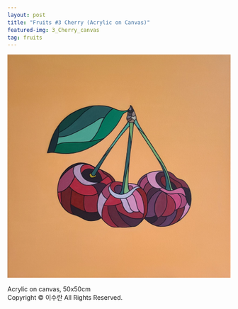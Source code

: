 ```yaml
---
layout: post
title: "Fruits #3 Cherry (Acrylic on Canvas)"
featured-img: 3_Cherry_canvas
tag: fruits
---
```


![](/assets/img/posts/3_Cherry_canvas.jpg)

Acrylic on canvas, 50x50cm  
Copyright © 이수란 All Rights Reserved.
